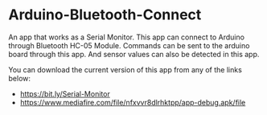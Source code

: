 # Arduino-Bluetooth-Connect
An app that works as a Serial Monitor. This app can connect to Arduino through Bluetooth HC-05 Module. Commands can be sent to the arduino board through this app. And sensor values can also be detected in this app.

You can download the current version of this app from any of the links below:        
- https://bit.ly/Serial-Monitor
- https://www.mediafire.com/file/nfxvvr8dlrhktpp/app-debug.apk/file
